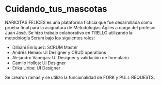 # Cuidando_tus_mascotas

NARICITAS FELICES es una plataforma ficticia que fue desarrollada como prueba final para la asignatura de Metodologías Ágiles a cargo del profesor Juan José. Se hizo trabajo colaborativo en TRELLO utilizando la metodología Scrum bajo los siguientes roles:

- Dilbani Enriquez: SCRUM Master
- Andrés Henao: UI Designer y CRUD operations
- Alejandro Vanegas: UI Designer y validación de formulario
- Camilo Hollos: UI Designer
- Erika Uribe: UI Designer

Se crearon ramas y se utilizo la funcionalidad de FORK y PULL REQUESTS.

